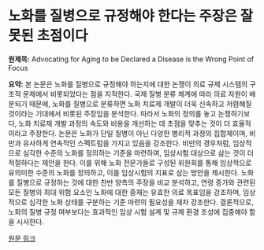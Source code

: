 # 노화를 질병으로 규정해야 한다는 주장은 잘못된 초점이다

**원제목:** Advocating for Aging to be Declared a Disease is the Wrong Point of Focus

**요약:** 본 논문은 노화를 질병으로 규정해야 하는지에 대한 논쟁이 의료 규제 시스템의 구조적 문제에서 비롯되었다는 점을 지적한다.  국제 질병 분류 체계에 따라 의료 자원이 배분되기 때문에, 노화를 질병으로 분류하면 노화 치료제 개발이 더욱 신속하고 저렴해질 것이라는 기대에서 비롯된 주장임을 분석한다. 따라서 노화의 정의를 놓고 논쟁하기보다, 노화 치료제 개발 과정의 속도와 비용을 개선하는 데 초점을 맞추는 것이 더 효율적이라고 주장한다.  논문은 노화가 단일 질병이 아닌 다양한 병리적 과정의 집합체이며, 비만과 유사하게 연속적인 스펙트럼을 가지고 있음을 강조한다. 비만의 경우처럼, 임상적으로 심각한 수준의 노화를 정의하는 기준을 마련하여, 임상시험 대상으로 삼는 것이 더 적절하다는 제안을 한다.  이를 위해 노화 전문가들로 구성된 위원회를 통해 임상적으로 유의미한 수준의 노화를 정의하고, 이를 임상시험의 지표로 삼는 방안을 제시한다.  노화를 질병으로 규정하는 것에 대한 찬반 양측의 주장을 비교 분석하고,  연령 증가와 관련된 모든 질병의 최대 위험 요소인 노화에 대한 중재는 유효한 의료 목표임을 강조하며,  임상적으로 심각한 노화 상태를 구분하는 기준 마련의 필요성을 재차 강조한다.  결론적으로, 노화의 질병 규정 여부보다는 효과적인 임상 시험 설계 및 규제 환경 조성에 집중해야 함을 시사한다.

[원문 링크](https://www.fightaging.org/archives/2025/07/advocating-for-aging-to-be-declared-a-disease-is-the-wrong-point-of-focus/)
